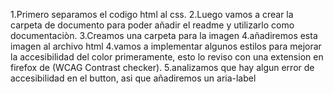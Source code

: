 1.Primero separamos el codigo html al css.
2.Luego vamos a crear la carpeta de documento para poder añadir el readme y utilizarlo como documentaciòn.
3.Creamos una carpeta para la imagen
4.añadiremos esta imagen al archivo html
4.vamos a implementar algunos estilos para mejorar la accesibilidad del color primeramente, esto lo reviso con una extension en firefox de (WCAG Contrast checker).
5.analizamos que hay algun error de accesibilidad en el button, asi que añadiremos un aria-label